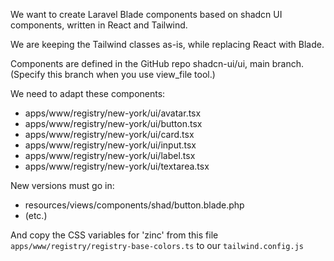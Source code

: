 We want to create Laravel Blade components based on shadcn UI components, written in React and Tailwind.

We are keeping the Tailwind classes as-is, while replacing React with Blade.

Components are defined in the GitHub repo shadcn-ui/ui, main branch. (Specify this branch when you use view_file tool.)

We need to adapt these components:

- apps/www/registry/new-york/ui/avatar.tsx
- apps/www/registry/new-york/ui/button.tsx
- apps/www/registry/new-york/ui/card.tsx
- apps/www/registry/new-york/ui/input.tsx
- apps/www/registry/new-york/ui/label.tsx
- apps/www/registry/new-york/ui/textarea.tsx

New versions must go in:
- resources/views/components/shad/button.blade.php
- (etc.)

And copy the CSS variables for 'zinc' from this file `apps/www/registry/registry-base-colors.ts` to our `tailwind.config.js`

